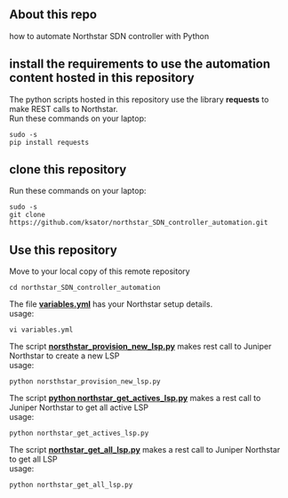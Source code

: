 ## About this repo
how to automate Northstar SDN controller with Python

## install the requirements to use the automation content hosted in this repository  
The python scripts hosted in this repository use the library **requests** to make REST calls to Northstar.   
Run these commands on your laptop:
```
sudo -s
pip install requests
```

## clone this repository
Run these commands on your laptop:
```
sudo -s
git clone https://github.com/ksator/northstar_SDN_controller_automation.git
```

## Use this repository

Move to your local copy of this remote repository
```
cd northstar_SDN_controller_automation
```

The file [**variables.yml**](variables.yml) has your Northstar setup details.  
usage:   
```
vi variables.yml
```

The script [**norsthstar_provision_new_lsp.py**](norsthstar_provision_new_lsp.py) makes rest call to Juniper Northstar to create a new LSP  
usage:   
```
python norsthstar_provision_new_lsp.py
```
  
The script [**python northstar_get_actives_lsp.py**](northstar_get_actives_lsp.py) makes a rest call to Juniper Northstar to get all active LSP  
usage: 
```
python northstar_get_actives_lsp.py
```
  
The script [**northstar_get_all_lsp.py**](northstar_get_all_lsp.py) makes a rest call to Juniper Northstar to get all LSP  
usage:   
```
python northstar_get_all_lsp.py
```




